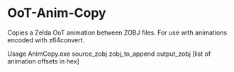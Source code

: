 # OoT-Anim-Copy
Copies a Zelda OoT animation between ZOBJ files.
For use with animations encoded with z64convert.

Usage
  AnimCopy.exe source_zobj zobj_to_append output_zobj [list of animation offsets in hex]
